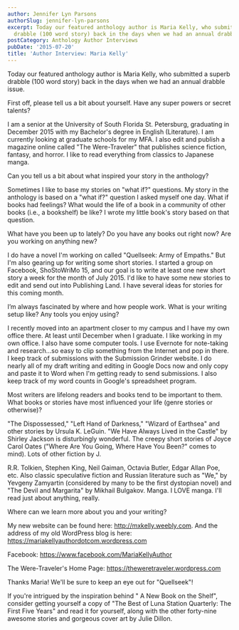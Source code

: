 ```yaml
---
author: Jennifer Lyn Parsons
authorSlug: jennifer-lyn-parsons
excerpt: Today our featured anthology author is Maria Kelly, who submitted a superb
  drabble (100 word story) back in the days when we had an annual drabble issue...
postCategory: Anthology Author Interviews
pubDate: '2015-07-20'
title: 'Author Interview: Maria Kelly'
---
```

Today our featured anthology author is Maria Kelly, who submitted a superb drabble (100 word story) back in the days when we had an annual drabble issue.

First off, please tell us a bit about yourself. Have any super powers or secret talents?

I am a senior at the University of South Florida St. Petersburg, graduating in December 2015 with my Bachelor's degree in English (Literature). I am currently looking at graduate schools for my MFA. I also edit and publish a magazine online called "The Were-Traveler" that publishes science fiction, fantasy, and horror. I like to read everything from classics to Japanese manga.

Can you tell us a bit about what inspired your story in the anthology?

Sometimes I like to base my stories on "what if?" questions. My story in the anthology is based on a "what if?" question I asked myself one day. What if books had feelings? What would the life of a book in a community of other books (i.e., a bookshelf) be like? I wrote my little book's story based on that question.

What have you been up to lately? Do you have any books out right now? Are you working on anything new?

I do have a novel I'm working on called "Quellseek: Army of Empaths." But I'm also gearing up for writing some short stories. I started a group on Facebook, ShoStoWriMo 15, and our goal is to write at least one new short story a week for the month of July 2015. I'd like to have some new stories to edit and send out into Publishing Land. I have several ideas for stories for this coming month.

I’m always fascinated by where and how people work. What is your writing setup like? Any tools you enjoy using?

I recently moved into an apartment closer to my campus and I have my own office there. At least until December when I graduate. I like working in my own office. I also have some computer tools. I use Evernote for note-taking and research...so easy to clip something from the Internet and pop in there. I keep track of submissions with the Submission Grinder website. I do nearly all of my draft writing and editing in Google Docs now and only copy and paste it to Word when I'm getting ready to send submissions. I also keep track of my word counts in Google's spreadsheet program.

Most writers are lifelong readers and books tend to be important to them. What books or stories have most influenced your life (genre stories or otherwise)?

"The Dispossessed," "Left Hand of Darkness," "Wizard of Earthsea" and other stories by Ursula K. LeGuin. "We Have Always Lived in the Castle" by Shirley Jackson is disturbingly wonderful. The creepy short stories of Joyce Carol Oates ("Where Are You Going, Where Have You Been?" comes to mind). Lots of other fiction by J.

R.R. Tolkien, Stephen King, Neil Gaiman, Octavia Butler, Edgar Allan Poe, etc. Also classic speculative fiction and Russian literature such as "We," by Yevgeny Zamyartin (considered by many to be the first dystopian novel) and "The Devil and Margarita" by Mikhail Bulgakov. Manga. I LOVE manga. I'll read just about anything, really.

Where can we learn more about you and your writing?

My new website can be found here: http://mxkelly.weebly.com. And the address of my old WordPress blog is here: https://mariakellyauthordotcom.wordpress.com

Facebook: https://www.facebook.com/MariaKellyAuthor

The Were-Traveler's Home Page: https://theweretraveler.wordpress.com

Thanks Maria! We'll be sure to keep an eye out for "Quellseek"!

If you're intrigued by the inspiration behind " A New Book on the Shelf", consider getting yourself a copy of "The Best of Luna Station Quarterly: The First Five Years" and read it for yourself, along with the other forty-nine awesome stories and gorgeous cover art by Julie Dillon.
